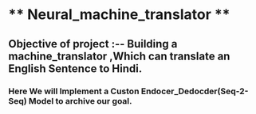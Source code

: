 #                                                               ** Neural_machine_translator **

## Objective of project :--  Building a machine_translator ,Which can translate an English Sentence to Hindi.
### Here We will Implement a Custon Endocer_Dedocder(Seq-2-Seq) Model to archive our goal.
